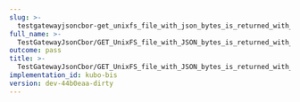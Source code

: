 ```yaml
---
slug: >-
  testgatewayjsoncbor-get_unixfs_file_with_json_bytes_is_returned_with_application-json_content-type_-_without_headers
full_name: >-
  TestGatewayJsonCbor/GET_UnixFS_file_with_JSON_bytes_is_returned_with_application/json_Content-Type_-_without_headers
outcome: pass
title: >-
  TestGatewayJsonCbor/GET_UnixFS_file_with_JSON_bytes_is_returned_with_application/json_Content-Type_-_without_headers
implementation_id: kubo-bis
version: dev-44b0eaa-dirty
---
```


